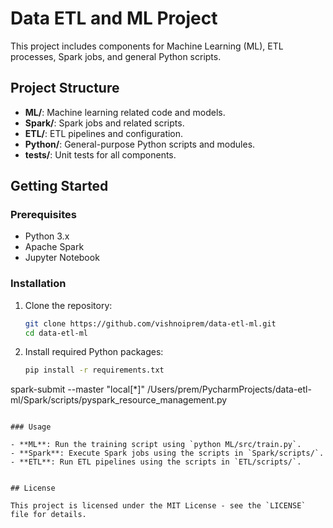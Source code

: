 # Data ETL and ML Project

This project includes components for Machine Learning (ML), ETL processes, Spark jobs, and general Python scripts.

## Project Structure

- **ML/**: Machine learning related code and models.
- **Spark/**: Spark jobs and related scripts.
- **ETL/**: ETL pipelines and configuration.
- **Python/**: General-purpose Python scripts and modules.
- **tests/**: Unit tests for all components.

## Getting Started

### Prerequisites

- Python 3.x
- Apache Spark
- Jupyter Notebook

### Installation

1. Clone the repository:
   ```bash
   git clone https://github.com/vishnoiprem/data-etl-ml.git
   cd data-etl-ml
   ```

2. Install required Python packages:
   ```bash
   pip install -r requirements.txt
   
spark-submit --master "local[*]" /Users/prem/PycharmProjects/data-etl-ml/Spark/scripts/pyspark_resource_management.py
   ```

### Usage

- **ML**: Run the training script using `python ML/src/train.py`.
- **Spark**: Execute Spark jobs using the scripts in `Spark/scripts/`.
- **ETL**: Run ETL pipelines using the scripts in `ETL/scripts/`.


## License

This project is licensed under the MIT License - see the `LICENSE` file for details.
